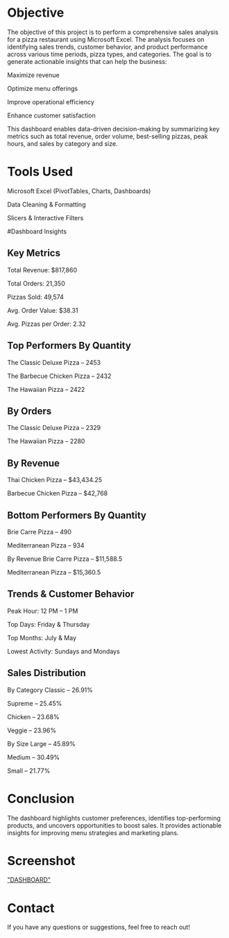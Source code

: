# Objective
The objective of this project is to perform a comprehensive sales analysis for a pizza restaurant using Microsoft Excel. The analysis focuses on identifying sales trends, customer behavior, and product performance across various time periods, pizza types, and categories. The goal is to generate actionable insights that can help the business:

Maximize revenue

Optimize menu offerings

Improve operational efficiency

Enhance customer satisfaction

This dashboard enables data-driven decision-making by summarizing key metrics such as total revenue, order volume, best-selling pizzas, peak hours, and sales by category and size.
# Tools Used
Microsoft Excel (PivotTables, Charts, Dashboards)

Data Cleaning & Formatting

Slicers & Interactive Filters

#Dashboard Insights
##  Key Metrics
Total Revenue: $817,860

Total Orders: 21,350

Pizzas Sold: 49,574

Avg. Order Value: $38.31

Avg. Pizzas per Order: 2.32

## Top Performers By Quantity
The Classic Deluxe Pizza – 2453

The Barbecue Chicken Pizza – 2432

The Hawaiian Pizza – 2422

## By Orders
The Classic Deluxe Pizza – 2329

The Hawaiian Pizza – 2280

## By Revenue
Thai Chicken Pizza – $43,434.25

Barbecue Chicken Pizza – $42,768

## Bottom Performers By Quantity
Brie Carre Pizza – 490

Mediterranean Pizza – 934

By Revenue
Brie Carre Pizza – $11,588.5

Mediterranean Pizza – $15,360.5

## Trends & Customer Behavior
Peak Hour: 12 PM – 1 PM

Top Days: Friday & Thursday

Top Months: July & May

Lowest Activity: Sundays and Mondays

## Sales Distribution
By Category
Classic – 26.91%

Supreme – 25.45%

Chicken – 23.68%

Veggie – 23.96%

By Size
Large – 45.89%

Medium – 30.49%

Small – 21.77%

# Conclusion
The dashboard highlights customer preferences, identifies top-performing products, and uncovers opportunities to boost sales. It provides actionable insights for improving menu strategies and marketing plans.

# Screenshot
<a href="https://github.com/Priya1864/DATA-ANALAYSIS-DASHBOARD/blob/main/Vrinda%20Store%20Data%20Analysis.csv">"DASHBOARD"</a>


# Contact
If you have any questions or suggestions, feel free to reach out!




